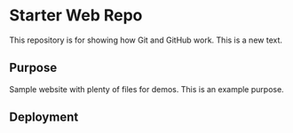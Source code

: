 # Starter Web Repo

This repository is for showing how Git and GitHub work. This is a new text.

## Purpose

Sample website with plenty of files for demos. This is an example purpose.

## Deployment